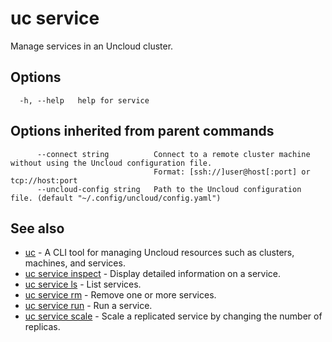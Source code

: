 # uc service

Manage services in an Uncloud cluster.

## Options

```
  -h, --help   help for service
```

## Options inherited from parent commands

```
      --connect string          Connect to a remote cluster machine without using the Uncloud configuration file.
                                Format: [ssh://]user@host[:port] or tcp://host:port
      --uncloud-config string   Path to the Uncloud configuration file. (default "~/.config/uncloud/config.yaml")
```

## See also

* [uc](uc.md)	 - A CLI tool for managing Uncloud resources such as clusters, machines, and services.
* [uc service inspect](uc_service_inspect.md)	 - Display detailed information on a service.
* [uc service ls](uc_service_ls.md)	 - List services.
* [uc service rm](uc_service_rm.md)	 - Remove one or more services.
* [uc service run](uc_service_run.md)	 - Run a service.
* [uc service scale](uc_service_scale.md)	 - Scale a replicated service by changing the number of replicas.

